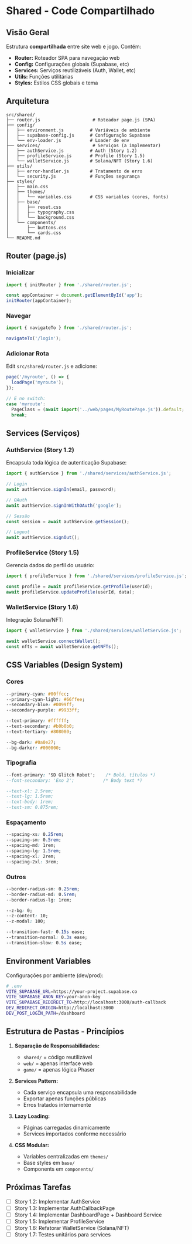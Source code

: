 # Shared - Code Compartilhado

## Visão Geral

Estrutura **compartilhada** entre site web e jogo. Contém:
- **Router:** Roteador SPA para navegação web
- **Config:** Configurações globais (Supabase, etc)
- **Services:** Serviços reutilizáveis (Auth, Wallet, etc)
- **Utils:** Funções utilitárias
- **Styles:** Estilos CSS globais e tema

## Arquitetura

```
src/shared/
├── router.js                    # Roteador page.js (SPA)
├── config/
│   ├── environment.js          # Variáveis de ambiente
│   ├── supabase-config.js      # Configuração Supabase
│   └── env-loader.js           # Loader de env
├── services/                    # Serviços (a implementar)
│   ├── authService.js          # Auth (Story 1.2)
│   ├── profileService.js       # Profile (Story 1.5)
│   └── walletService.js        # Solana/NFT (Story 1.6)
├── utils/
│   ├── error-handler.js        # Tratamento de erro
│   └── security.js             # Funções segurança
├── styles/
│   ├── main.css
│   ├── themes/
│   │   └── variables.css       # CSS variables (cores, fonts)
│   ├── base/
│   │   ├── reset.css
│   │   ├── typography.css
│   │   └── background.css
│   └── components/
│       ├── buttons.css
│       └── cards.css
└── README.md
```

## Router (page.js)

### Inicializar

```javascript
import { initRouter } from './shared/router.js';

const appContainer = document.getElementById('app');
initRouter(appContainer);
```

### Navegar

```javascript
import { navigateTo } from './shared/router.js';

navigateTo('/login');
```

### Adicionar Rota

Edit `src/shared/router.js` e adicione:

```javascript
page('/myroute', () => {
  loadPage('myroute');
});

// E no switch:
case 'myroute':
  PageClass = (await import('../web/pages/MyRoutePage.js')).default;
  break;
```

## Services (Serviços)

### AuthService (Story 1.2)

Encapsula toda lógica de autenticação Supabase:

```javascript
import { authService } from './shared/services/authService.js';

// Login
await authService.signIn(email, password);

// OAuth
await authService.signInWithOAuth('google');

// Sessão
const session = await authService.getSession();

// Logout
await authService.signOut();
```

### ProfileService (Story 1.5)

Gerencia dados do perfil do usuário:

```javascript
import { profileService } from './shared/services/profileService.js';

const profile = await profileService.getProfile(userId);
await profileService.updateProfile(userId, data);
```

### WalletService (Story 1.6)

Integração Solana/NFT:

```javascript
import { walletService } from './shared/services/walletService.js';

await walletService.connectWallet();
const nfts = await walletService.getNFTs();
```

## CSS Variables (Design System)

### Cores

```css
--primary-cyan: #00ffcc;
--primary-cyan-light: #66ffee;
--secondary-blue: #0099ff;
--secondary-purple: #9933ff;

--text-primary: #ffffff;
--text-secondary: #b0b0b0;
--text-tertiary: #808080;

--bg-dark: #0a0e27;
--bg-darker: #000000;
```

### Tipografia

```css
--font-primary: 'SD Glitch Robot';    /* Bold, títulos *)
--font-secondary: 'Exo 2';           /* Body text *)

--text-xl: 2.5rem;
--text-lg: 1.5rem;
--text-body: 1rem;
--text-sm: 0.875rem;
```

### Espaçamento

```css
--spacing-xs: 0.25rem;
--spacing-sm: 0.5rem;
--spacing-md: 1rem;
--spacing-lg: 1.5rem;
--spacing-xl: 2rem;
--spacing-2xl: 3rem;
```

### Outros

```css
--border-radius-sm: 0.25rem;
--border-radius-md: 0.5rem;
--border-radius-lg: 1rem;

--z-bg: 0;
--z-content: 10;
--z-modal: 100;

--transition-fast: 0.15s ease;
--transition-normal: 0.3s ease;
--transition-slow: 0.5s ease;
```

## Environment Variables

Configurações por ambiente (dev/prod):

```bash
# .env
VITE_SUPABASE_URL=https://your-project.supabase.co
VITE_SUPABASE_ANON_KEY=your-anon-key
VITE_SUPABASE_REDIRECT_TO=http://localhost:3000/auth-callback
DEV_REDIRECT_ORIGIN=http://localhost:3000
DEV_POST_LOGIN_PATH=/dashboard
```

## Estrutura de Pastas - Princípios

1. **Separação de Responsabilidades:**
   - `shared/` = código reutilizável
   - `web/` = apenas interface web
   - `game/` = apenas lógica Phaser

2. **Services Pattern:**
   - Cada serviço encapsula uma responsabilidade
   - Exportar apenas funções públicas
   - Erros tratados internamente

3. **Lazy Loading:**
   - Páginas carregadas dinamicamente
   - Services importados conforme necessário

4. **CSS Modular:**
   - Variables centralizadas em `themes/`
   - Base styles em `base/`
   - Components em `components/`

## Próximas Tarefas

- [ ] Story 1.2: Implementar AuthService
- [ ] Story 1.3: Implementar AuthCallbackPage
- [ ] Story 1.4: Implementar DashboardPage + Dashboard Service
- [ ] Story 1.5: Implementar ProfileService
- [ ] Story 1.6: Refatorar WalletService (Solana/NFT)
- [ ] Story 1.7: Testes unitários para services
